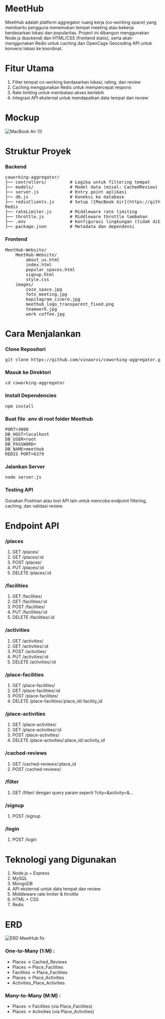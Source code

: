 # MeetHub
MeetHub adalah platform aggregator ruang kerja (co-working space) yang membantu pengguna menemukan tempat meeting atau bekerja berdasarkan lokasi dan popularitas. Project ini dibangun menggunakan Node.js (backend) dan HTML/CSS (frontend statis), serta akan menggunakan Redis untuk caching dan OpenCage Geocoding API untuk konversi lokasi ke koordinat.

# Fitur Utama
1. Filter tempat co-working berdasarkan lokasi, rating, dan review
2. Caching menggunakan Redis untuk mempercepat respons
3. Rate limiting untuk membatasi akses berlebih
4. Integrasi API eksternal untuk mendapatkan data tempat dan review

# Mockup
![MacBook Air (1)](https://github.com/user-attachments/assets/4b31801b-cb40-42f0-91be-a0ea877de6a8)

# Struktur Proyek
### Backend
<pre>
coworking-aggregator/
├── controllers/         # Logika untuk filtering tempat
├── models/              # Model data (misal: CachedReview)
├── server.js            # Entry point aplikasi
├── db.js                # Koneksi ke database
├── redisClients.js      # Setup ![MacBook Air](https://github.com/user-attachments/assets/cf8089b9-028d-4f77-a015-b279a53b0a28)
Redis
├── rateLimiter.js       # Middleware rate limiting
├── throttle.js          # Middleware throttle tambahan
├── .env                 # Konfigurasi lingkungan (tidak dibagikan)
├── package.json         # Metadata dan dependensi
</pre>
### Frontend
<pre>
MeetHub-Website/
    MeetHub-Website/
        about_us.html
        index.html
        popular_spaces.html
        signup.html
        style.css
    images/
        coze_space.jpg
        foto_meeting.jpg
        kopitagram_cinere.jpg
        meethub_logo_transparent_fixed.png
        teamwork.jpg
        work_coffee.jpg
</pre>

# Cara Menjalankan
### Clone Repositori
<pre>
git clone https://github.com/vinaarvi/coworking-aggregator.git
</pre>

### Masuk ke Direktori 
<pre>
cd coworking-aggregator
</pre>

### Install Dependencies
<pre>
npm install
</pre>

### Buat file .env di root folder Meethub
<pre>
PORT=3000
DB_HOST=localhost
DB_USER=root
DB_PASSWORD=
DB_NAME=meethub
REDIS_PORT=6379
</pre>

### Jalankan Server 
<pre>
node server.js
</pre>

### Testing API
Gunakan Postman atau tool API lain untuk mencoba endpoint filtering, caching, dan validasi review.

# Endpoint API
### /places
1. GET /places/
2. GET /places/:id
3. POST /places/
4. PUT /places/:id
5. DELETE /places/:id

### /facilities
1. GET /facilities/
2. GET /facilities/:id
3. POST /facilities/
4. PUT /facilities/:id
5. DELETE /facilities/:id

### /activities
1. GET /activities/
2. GET /activities/:id
3. POST /activities/
4. PUT /activities/:id
5. DELETE /activities/:id

### /place-facilities
1. GET /place-facilities/
2. GET /place-facilities/:id
3. POST /place-facilities/
4. DELETE /place-facilities/:place_id/:facility_id

### /place-activities
1. GET /place-activities/
2. GET /place-activities/:id
3. POST /place-activities/
4. DELETE /place-activities/:place_id/:activity_id

### /cached-reviews
1. GET /cached-reviews/:place_id
2. POST /cached-reviews/

### /filter
1. GET /filter/ dengan query param seperti ?city=&activity=&...

### /signup
1. POST /signup

### /login
1. POST /login

# Teknologi yang Digunakan
1. Node.js + Express
2. MySQL
3. MongoDB
4. API eksternal untuk data tempat dan review
5. Middleware rate limiter & throttle
6. HTML + CSS
7. Redis

# ERD
![ERD MeetHub fix](https://github.com/user-attachments/assets/26204b50-ae1c-42cd-88f4-fed759069829)

### One-to-Many (1:M) :
- Places  → Cached_Reviews
- Places  → Place_Facilities
- Facilities  → Place_Facilities
- Places  → Place_Activities
- Activities_Place_Activities

### Many-to-Many (M:M) :
- Places  → Facilities (via Place_Facilities)
- Places  → Activities (via Place_Activities)
